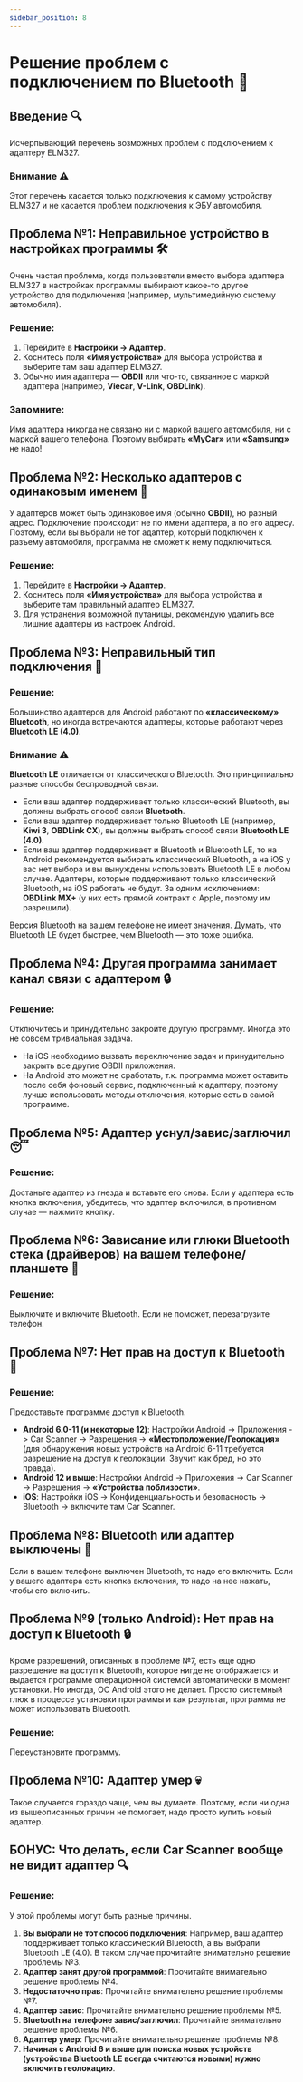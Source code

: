 ```yaml
---
sidebar_position: 8
---
```


# Решение проблем с подключением по Bluetooth 📡

## Введение 🔍

Исчерпывающий перечень возможных проблем с подключением к адаптеру ELM327.

### Внимание ⚠️

Этот перечень касается только подключения к самому устройству ELM327 и не касается проблем подключения к ЭБУ автомобиля.

## Проблема №1: Неправильное устройство в настройках программы 🛠️

Очень частая проблема, когда пользователи вместо выбора адаптера ELM327 в настройках программы выбирают какое-то другое устройство для подключения (например, мультимедийную систему автомобиля).

### Решение:

1. Перейдите в **Настройки -> Адаптер**.
2. Коснитесь поля **«Имя устройства»** для выбора устройства и выберите там ваш адаптер ELM327.
3. Обычно имя адаптера — **OBDII** или что-то, связанное с маркой адаптера (например, **Viecar**, **V-Link**, **OBDLink**).

### Запомните:

Имя адаптера никогда не связано ни с маркой вашего автомобиля, ни с маркой вашего телефона. Поэтому выбирать **«MyCar»** или **«Samsung»** не надо!

## Проблема №2: Несколько адаптеров с одинаковым именем 📲

У адаптеров может быть одинаковое имя (обычно **OBDII**), но разный адрес. Подключение происходит не по имени адаптера, а по его адресу. Поэтому, если вы выбрали не тот адаптер, который подключен к разъему автомобиля, программа не сможет к нему подключиться.

### Решение:

1. Перейдите в **Настройки -> Адаптер**.
2. Коснитесь поля **«Имя устройства»** для выбора устройства и выберите там правильный адаптер ELM327.
3. Для устранения возможной путаницы, рекомендую удалить все лишние адаптеры из настроек Android.

## Проблема №3: Неправильный тип подключения 🔄

### Решение:

Большинство адаптеров для Android работают по **«классическому» Bluetooth**, но иногда встречаются адаптеры, которые работают через **Bluetooth LE (4.0)**.

### Внимание ⚠️

**Bluetooth LE** отличается от классического Bluetooth. Это принципиально разные способы беспроводной связи.

- Если ваш адаптер поддерживает только классический Bluetooth, вы должны выбрать способ связи **Bluetooth**.
- Если ваш адаптер поддерживает только Bluetooth LE (например, **Kiwi 3**, **OBDLink CX**), вы должны выбрать способ связи **Bluetooth LE (4.0)**.
- Если ваш адаптер поддерживает и Bluetooth и Bluetooth LE, то на Android рекомендуется выбирать классический Bluetooth, а на iOS у вас нет выбора и вы вынуждены использовать Bluetooth LE в любом случае. Адаптеры, которые поддерживают только классический Bluetooth, на iOS работать не будут. За одним исключением: **OBDLink MX+** (у них есть прямой контракт с Apple, поэтому им разрешили).

Версия Bluetooth на вашем телефоне не имеет значения. Думать, что Bluetooth LE будет быстрее, чем Bluetooth — это тоже ошибка.

## Проблема №4: Другая программа занимает канал связи с адаптером 🔒

### Решение:

Отключитесь и принудительно закройте другую программу. Иногда это не совсем тривиальная задача.

- На iOS необходимо вызвать переключение задач и принудительно закрыть все другие OBDII приложения.
- На Android это может не сработать, т.к. программа может оставить после себя фоновый сервис, подключенный к адаптеру, поэтому лучше использовать методы отключения, которые есть в самой программе.

## Проблема №5: Адаптер уснул/завис/заглючил 😴

### Решение:

Достаньте адаптер из гнезда и вставьте его снова. Если у адаптера есть кнопка включения, убедитесь, что адаптер включился, в противном случае — нажмите кнопку.

## Проблема №6: Зависание или глюки Bluetooth стека (драйверов) на вашем телефоне/планшете 📳

### Решение:

Выключите и включите Bluetooth. Если не поможет, перезагрузите телефон.

## Проблема №7: Нет прав на доступ к Bluetooth 🔐

### Решение:

Предоставьте программе доступ к Bluetooth.

- **Android 6.0-11 (и некоторые 12)**: Настройки Android -> Приложения -> Car Scanner -> Разрешения -> **«Местоположение/Геолокация»** (для обнаружения новых устройств на Android 6-11 требуется разрешение на доступ к геолокации. Звучит как бред, но это правда).
- **Android 12 и выше**: Настройки Android -> Приложения -> Car Scanner -> Разрешения -> **«Устройства поблизости»**.
- **iOS**: Настройки iOS -> Конфиденциальность и безопасность -> Bluetooth -> включите там Car Scanner.

## Проблема №8: Bluetooth или адаптер выключены 📴

Если в вашем телефоне выключен Bluetooth, то надо его включить. Если у вашего адаптера есть кнопка включения, то надо на нее нажать, чтобы его включить.

## Проблема №9 (только Android): Нет прав на доступ к Bluetooth 🔒

Кроме разрешений, описанных в проблеме №7, есть еще одно разрешение на доступ к Bluetooth, которое нигде не отображается и выдается программе операционной системой автоматически в момент установки. Но иногда, ОС Android этого не делает. Просто системный глюк в процессе установки программы и как результат, программа не может использовать Bluetooth.

### Решение:

Переустановите программу.

## Проблема №10: Адаптер умер 💀

Такое случается гораздо чаще, чем вы думаете. Поэтому, если ни одна из вышеописанных причин не помогает, надо просто купить новый адаптер.

## БОНУС: Что делать, если Car Scanner вообще не видит адаптер 🔍

### Решение:

У этой проблемы могут быть разные причины.

1. **Вы выбрали не тот способ подключения**: Например, ваш адаптер поддерживает только классический Bluetooth, а вы выбрали Bluetooth LE (4.0). В таком случае прочитайте внимательно решение проблемы №3.
2. **Адаптер занят другой программой**: Прочитайте внимательно решение проблемы №4.
3. **Недостаточно прав**: Прочитайте внимательно решение проблемы №7.
4. **Адаптер завис**: Прочитайте внимательно решение проблемы №5.
5. **Bluetooth на телефоне завис/заглючил**: Прочитайте внимательно решение проблемы №6.
6. **Адаптер умер**: Прочитайте внимательно решение проблемы №8.
7. **Начиная с Android 6 и выше для поиска новых устройств (устройства Bluetooth LE всегда считаются новыми) нужно включить геолокацию**.
